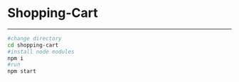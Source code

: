 # Shopping-Cart
------
```bash
#change directory
cd shopping-cart
#install node modules
npm i
#run
npm start
```